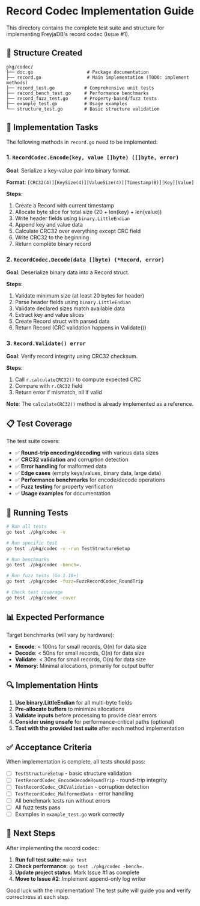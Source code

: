 # Record Codec Implementation Guide

This directory contains the complete test suite and structure for implementing FreyjaDB's record codec (Issue #1).

## 📁 Structure Created

```text
pkg/codec/
├── doc.go                    # Package documentation
├── record.go                 # Main implementation (TODO: implement methods)
├── record_test.go           # Comprehensive unit tests
├── record_bench_test.go     # Performance benchmarks  
├── record_fuzz_test.go      # Property-based/fuzz tests
├── example_test.go          # Usage examples
└── structure_test.go        # Basic structure validation
```

## 🎯 Implementation Tasks

The following methods in `record.go` need to be implemented:

### 1. `RecordCodec.Encode(key, value []byte) ([]byte, error)`

**Goal**: Serialize a key-value pair into binary format.

**Format**: `[CRC32(4)][KeySize(4)][ValueSize(4)][Timestamp(8)][Key][Value]`

**Steps**:

1. Create a Record with current timestamp
2. Allocate byte slice for total size (20 + len(key) + len(value))
3. Write header fields using `binary.LittleEndian`
4. Append key and value data
5. Calculate CRC32 over everything except CRC field
6. Write CRC32 to the beginning
7. Return complete binary record

### 2. `RecordCodec.Decode(data []byte) (*Record, error)`

**Goal**: Deserialize binary data into a Record struct.

**Steps**:

1. Validate minimum size (at least 20 bytes for header)
2. Parse header fields using `binary.LittleEndian`
3. Validate declared sizes match available data
4. Extract key and value slices
5. Create Record struct with parsed data
6. Return Record (CRC validation happens in Validate())

### 3. `Record.Validate() error`

**Goal**: Verify record integrity using CRC32 checksum.

**Steps**:

1. Call `r.calculateCRC32()` to compute expected CRC
2. Compare with `r.CRC32` field
3. Return error if mismatch, nil if valid

**Note**: The `calculateCRC32()` method is already implemented as a reference.

## 📋 Test Coverage

The test suite covers:

- ✅ **Round-trip encoding/decoding** with various data sizes
- ✅ **CRC32 validation** and corruption detection  
- ✅ **Error handling** for malformed data
- ✅ **Edge cases** (empty keys/values, binary data, large data)
- ✅ **Performance benchmarks** for encode/decode operations
- ✅ **Fuzz testing** for property verification
- ✅ **Usage examples** for documentation

## 🧪 Running Tests

```bash
# Run all tests
go test ./pkg/codec -v

# Run specific test
go test ./pkg/codec -v -run TestStructureSetup

# Run benchmarks
go test ./pkg/codec -bench=.

# Run fuzz tests (Go 1.18+)
go test ./pkg/codec -fuzz=FuzzRecordCodec_RoundTrip

# Check test coverage
go test ./pkg/codec -cover
```

## 📊 Expected Performance

Target benchmarks (will vary by hardware):

- **Encode**: < 100ns for small records, O(n) for data size
- **Decode**: < 50ns for small records, O(n) for data size  
- **Validate**: < 30ns for small records, O(n) for data size
- **Memory**: Minimal allocations, primarily for output buffer

## 🔍 Implementation Hints

1. **Use binary.LittleEndian** for all multi-byte fields
2. **Pre-allocate buffers** to minimize allocations
3. **Validate inputs** before processing to provide clear errors
4. **Consider using unsafe** for performance-critical paths (optional)
5. **Test with the provided test suite** after each method implementation

## ✅ Acceptance Criteria

When implementation is complete, all tests should pass:

- [ ] `TestStructureSetup` - basic structure validation
- [ ] `TestRecordCodec_EncodeDecodeRoundTrip` - round-trip integrity
- [ ] `TestRecordCodec_CRCValidation` - corruption detection
- [ ] `TestRecordCodec_MalformedData` - error handling
- [ ] All benchmark tests run without errors
- [ ] All fuzz tests pass
- [ ] Examples in `example_test.go` work correctly

## 🎉 Next Steps

After implementing the record codec:

1. **Run full test suite**: `make test`
2. **Check performance**: `go test ./pkg/codec -bench=.`
3. **Update project status**: Mark Issue #1 as complete
4. **Move to Issue #2**: Implement append-only log writer

Good luck with the implementation! The test suite will guide you and verify correctness at each step.
